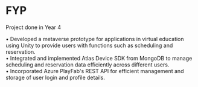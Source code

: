 # FYP
Project done in Year 4  
  
• Developed a metaverse prototype for applications in virtual education using Unity to provide users with functions such as scheduling and reservation.  
• Integrated and implemented Atlas Device SDK from MongoDB to manage scheduling and reservation data efficiently across different users.  
• Incorporated Azure PlayFab's REST API for efficient management and storage of user login and profile details.
